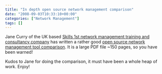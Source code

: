 ```yaml
---
title: "In depth open source network management comparison"
date: "2008-09-03T10:33:10+00:00"
categories: ["Network Management"]
tags: []
---
```


Jane Curry of the UK based <a href="http://www.skills-1st.co.uk/">Skills 1st network management training and consultancy company</a> has written a rather good <a href="http://www.skills-1st.co.uk/papers/jane/open_source_mgmt_options.pdf">open source network management tool comparison</a>. It is a large PDF file ~150 pages, so you have been warned!

Kudos to Jane for doing the comparison, it must have been a whole heap of work. Enjoy!

<a href="http://www.skills-1st.co.uk/papers/jane/open_source_mgmt_options.pdf">
</a>
